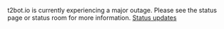 <!-- <div class="banner warning with-learn-more">

If you use the **matrix.org** homeserver then you will encounter some problems using t2bot.io - please register for an account elsewhere or run your own homeserver. [Learn more](/docs/2020-matrix-org-lag)

</div> -->
<div class="banner warning with-learn-more">

t2bot.io is currently experiencing a major outage. Please see the status page or status room for more information. [Status updates](https://matrix.to/#/#t2botstatus:matrix.org)

</div>
